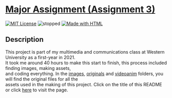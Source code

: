 # [Major Assignment (Assignment 3)]
[![MIT License][license-img]][license] ![stopped] [![Made with HTML][html-img]][HTML]

## Description
This project is part of my multimedia and communications class at Western University as a first-year in 2021.\
It took me around 40 hours to make this start to finish, this process included finding images, making assets,\
and coding everything. In the [images], [originals] and [videoanim] folders, you will find the original files for all the\
assets used in the making of this project. Click on the title of this README or click [here] to visit the page.


[Major Assignment (Assignment 3)]: https://kaizng.github.io/cs1033.assignment3/
[images]: https://github.com/KaizNG/cs1033.assignment3/tree/main/images
[originals]: https://github.com/KaizNG/cs1033.assignment3/tree/main/originals
[videoanim]: https://github.com/KaizNG/cs1033.assignment3/tree/main/videoanim

[license-img]: https://img.shields.io/github/license/KaizNG/idontplaysports.github.io
[license]: https://github.com/KaizNG/idontplaysports.github.io/blob/main/LICENSE

[stopped]: https://img.shields.io/badge/status-Not%20Updating-red.svg
[hiatus]: https://img.shields.io/badge/Status-On%20Hiatus-orange.svg
[updating]: https://img.shields.io/badge/status-Updating-009b31.svg
[version-img]: https://badge.fury.io/gh/KaizNG%2FFoodFinder.svg

[changelog-img]: https://img.shields.io/badge/changelog-545454.svg
[changelog]: ./CHANGELOG.md


[html-img]: https://img.shields.io/badge/made%20with-HTML-dd4b25.svg
[html]: https://en.wikipedia.org/wiki/HTML5
[here]: https://kaizng.github.io/cs1033.assignment3/
